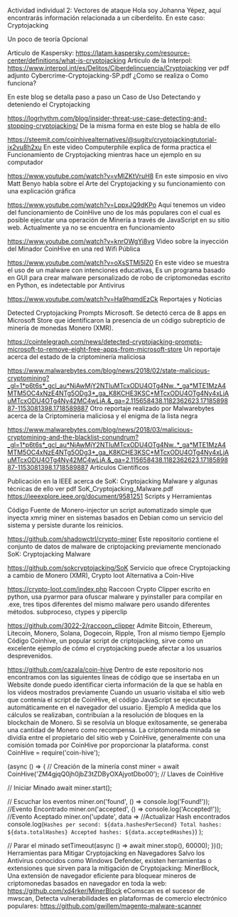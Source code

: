 Actividad individual 2: Vectores de ataque
Hola soy Johanna Yépez, aquí encontrarás información relacionada a un ciberdelito. En este caso: Cryptojacking

Un poco de teoría Opcional

Articulo de Kaspersky: https://latam.kaspersky.com/resource-center/definitions/what-is-cryptojacking
Articulo de la Interpol: https://www.interpol.int/es/Delitos/Ciberdelincuencia/Cryptojacking
ver pdf adjunto Cybercrime-Cryptojacking-SP.pdf
¿Como se realiza o Como funciona?

En este blog se detalla paso a paso un Caso de Uso Detectando y deteniendo el Cryptojacking

https://logrhythm.com/blog/insider-threat-use-case-detecting-and-stopping-cryptojacking/
De la misma forma en este blog se habla de ello

https://steemit.com/coinhivealternatives/@sugitv/cryptojackingtutorial-jx2vu8h2xu
En este video Computerphile explica de forma practica el Funcionamiento de Cryptojacking mientras hace un ejemplo en su computador

https://www.youtube.com/watch?v=vMIZKtVruH8
En este simposio en vivo Matt Benyo habla sobre el Arte del Cryptojacking y su funcionamiento con una explicación gráfica

https://www.youtube.com/watch?v=LppxJQ9dKPo
Aquí tenemos un video del funcionamiento de CoinHive uno de los más populares con el cual es posible ejecutar una operación de Minería a través de JavaScript en su sitio web. Actualmente ya no se encuentra en funcionamiento

https://www.youtube.com/watch?v=knrOWgYi8vg
Video sobre la inyección del Minador CoinHive en una red Wifi Pública

https://www.youtube.com/watch?v=oXsSTMi5lZ0
En este video se muestra el uso de un malware con intenciones educativas, Es un programa basado en GUI para crear malware personalizado de robo de criptomonedas escrito en Python, es indetectable por Antivirus

https://www.youtube.com/watch?v=Ha9hqmdEzCk
Reportajes y Noticias

Detected Cryptojacking Prompts Microsoft. Se detectó cerca de 8 apps en Microsoft Store que identificaron la presencia de un código subrepticio de minería de monedas Monero (XMR).

https://cointelegraph.com/news/detected-cryptojacking-prompts-microsoft-to-remove-eight-free-apps-from-microsoft-store
Un reportaje acerca del estado de la criptominería maliciosa

https://www.malwarebytes.com/blog/news/2018/02/state-malicious-cryptomining?_gl=1*p6t6s*_gcl_au*NjAwMjY2NTIuMTcxODU4OTg4Nw..*_ga*MTE1MzA4MTM5OC4xNzE4NTg5ODg3*_ga_K8KCHE3KSC*MTcxODU4OTg4Ny4xLjAuMTcxODU4OTg4Ny42MC4wLjA.&_ga=2.115658438.1182362623.1718589887-1153081398.1718589887
Otro reportaje realizado por Malwarebytes acerca de la Criptominería maliciosa y el enigma de la lista negra

https://www.malwarebytes.com/blog/news/2018/03/malicious-cryptomining-and-the-blacklist-conundrum?_gl=1*p6t6s*_gcl_au*NjAwMjY2NTIuMTcxODU4OTg4Nw..*_ga*MTE1MzA4MTM5OC4xNzE4NTg5ODg3*_ga_K8KCHE3KSC*MTcxODU4OTg4Ny4xLjAuMTcxODU4OTg4Ny42MC4wLjA.&_ga=2.115658438.1182362623.1718589887-1153081398.1718589887
Artículos Científicos

Publicación en la IEEE acerca de SoK: Cryptojacking Malware y algunas técnicas de ello ver pdf SoK_Cryptojacking_Malware.pdf
https://ieeexplore.ieee.org/document/9581251
Scripts y Herramientas

Código Fuente de Monero-injector un script automatizado simple que inyecta xmrig miner en sistemas basados ​​en Debian como un servicio del sistema y persiste durante los reinicios.

https://github.com/shadowctrl/crypto-miner
Este repositorio contiene el conjunto de datos de malware de criptojacking previamente mencionado SoK: Cryptojacking Malware

https://github.com/sokcryptojacking/SoK
Servicio que ofrece Cryptojacking a cambio de Monero (XMR), Crypto loot Alternativa a Coin-Hive

https://crypto-loot.com/index.php
Raccoon Crypto Clipper escrito en python, usa pyarmor para ofuscar malware y pyinstaller para compilar en .exe, tres tipos diferentes del mismo malware pero usando diferentes métodos. subproceso, ctypes y piperclip

https://github.com/3022-2/raccoon_clipper
Admite Bitcoin, Ethereum, Litecoin, Monero, Solana, Dogecoin, Ripple, Tron al mismo tiempo
Ejemplo
Código Coinhive, un popular script de criptojacking, sirve como un excelente ejemplo de cómo el cryptojacking puede afectar a los usuarios desprevenidos.

https://github.com/cazala/coin-hive
Dentro de este repositorio nos encontramos con las siguientes líneas de código que se insertaba en un Website donde puedo identificar cierta información de la que se habla en los videos mostrados previamente
Cuando un usuario visitaba el sitio web que contenía el script de CoinHive, el código JavaScript se ejecutaba automáticamente en el navegador del usuario.
Ejemplo
A medida que los cálculos se realizaban, contribuían a la resolución de bloques en la blockchain de Monero. Si se resolvía un bloque exitosamente, se generaba una cantidad de Monero como recompensa.
La criptomoneda minada se dividía entre el propietario del sitio web y CoinHive, generalmente con una comisión tomada por CoinHive por proporcionar la plataforma.
const CoinHive = require('coin-hive');

(async () => {
  // Creación de la minería
  const miner = await CoinHive('ZM4gjqQ0jh0jbZ3tZDByOXAjyotDbo00'); // Llaves de CoinHive

  // Iniciar Minado
  await miner.start();

  // Escuchar los eventos
  miner.on('found', () => console.log('Found!'));  //Evento Encontrado
  miner.on('accepted', () => console.log('Accepted!'));  //Evento Aceptado
  miner.on('update', data =>   //Actualizar Hash encontrados
    console.log(`
    Hashes per second: ${data.hashesPerSecond}
    Total hashes: ${data.totalHashes}
    Accepted hashes: ${data.acceptedHashes}
  `)
  );

  // Parar el minado
  setTimeout(async () => await miner.stop(), 60000);
})();
Herramientas para Mitigar Cryptojacking en Navegadores
Salvo los Antivirus conocidos como Windows Defender, existen herramientas o extensiones que sirven para la mitigación de Cryptojacking:
MinerBlock, Una extensión de navegador eficiente para bloquear mineros de criptomonedas basados ​​en navegador en toda la web: https://github.com/xd4rker/MinerBlock
eComscan es el sucesor de mwscan, Detecta vulnerabilidades en plataformas de comercio electrónico populares: https://github.com/gwillem/magento-malware-scanner
